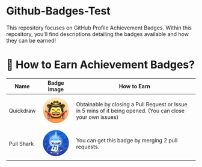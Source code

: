 # Github-Badges-Test
This repository focuses on GitHub Profile Achievement Badges. Within this repository, you'll find descriptions detailing the badges available and how they can be earned!

# 🥇 How to Earn Achievement Badges?

| Name | Badge Image | How to Earn |
| --- | --- | --- |
| Quickdraw | <img src="https://raw.githubusercontent.com/Schweinepriester/github-profile-achievements/main/images/quickdraw-default.png" width="140px"> | Obtainable by closing a Pull Request or Issue in 5 mins of it being opened. (You can close your own issues) |
| Pull Shark | <img src="https://raw.githubusercontent.com/Schweinepriester/github-profile-achievements/main/images/pull-shark-default.png" width="140px"> | You can get this badge by merging 2 pull requests. |
